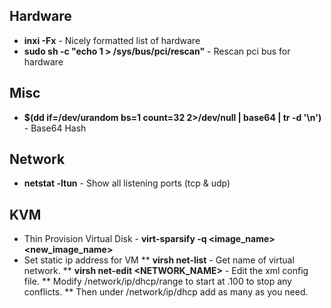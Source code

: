 ## Hardware

* **inxi -Fx** - Nicely formatted list of hardware
* **sudo sh -c "echo 1 > /sys/bus/pci/rescan"** - Rescan pci bus for hardware

## Misc

* **$(dd if=/dev/urandom bs=1 count=32 2>/dev/null | base64 | tr -d '\n')** - Base64 Hash

## Network

* **netstat -ltun** - Show all listening ports (tcp & udp)

## KVM

* Thin Provision Virtual Disk - **virt-sparsify -q <image_name> <new_image_name>**
* Set static ip address for VM
** **virsh  net-list** - Get name of virtual network.
** **virsh  net-edit  <NETWORK_NAME>** - Edit the xml config file.
** Modify /network/ip/dhcp/range to start at .100 to stop any conflicts.
** Then under /network/ip/dhcp add as many <host mac='' name='' ip='' /> as you need.
